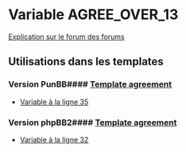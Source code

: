 # Variable AGREE_OVER_13
[Explication sur le forum des forums](http://forum.forumactif.com/t294113-listing-des-variables#AGREE_OVER_13)
## Utilisations dans les templates
### Version PunBB#### [Template agreement](punbb/agreement.md)
* [Variable à la ligne 35](../punbb/agreement.tpl#L35)
### Version phpBB2#### [Template agreement](subsilver/agreement.md)
* [Variable à la ligne 32](../subsilver/agreement.tpl#L32)